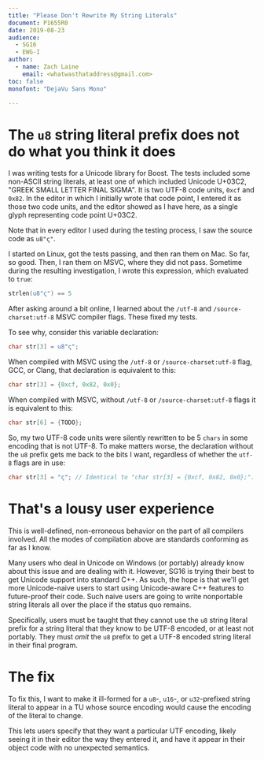 ```yaml
---
title: "Please Don't Rewrite My String Literals"
document: P1655R0
date: 2019-08-23
audience:
  - SG16
  - EWG-I
author:
  - name: Zach Laine
    email: <whatwasthataddress@gmail.com>
toc: false
monofont: "DejaVu Sans Mono"

---
```


# The `u8` string literal prefix does not do what you think it does

I was writing tests for a Unicode library for Boost.  The tests included some
non-ASCII string literals, at least one of which included Unicode U+03C2,
"GREEK SMALL LETTER FINAL SIGMA".  It is two UTF-8 code units, `0xcf` and
`0x82`.  In the editor in which I initially wrote that code point, I entered
it as those two code units, and the editor showed as I have here, as a single
glyph representing code point U+03C2.

Note that in every editor I used during the testing process, I saw the source
code as `u8"ς"`.

I started on Linux, got the tests passing, and then ran them on Mac.  So far,
so good.  Then, I ran them on MSVC, where they did not pass.  Sometime during
the resulting investigation, I wrote this expression, which evaluated to
`true`:

```c++
strlen(u8"ς") == 5
```

After asking around a bit online, I learned about the `/utf-8` and
`/source-charset:utf-8` MSVC compiler flags.  These fixed my tests.

To see why, consider this variable declaration:

```c++
char str[3] = u8"ς";
```

When compiled with MSVC using the `/utf-8` or `/source-charset:utf-8` flag,
GCC, or Clang, that declaration is equivalent to this:

```c++
char str[3] = {0xcf, 0x82, 0x0};
```

When compiled with MSVC, without `/utf-8` or `/source-charset:utf-8` flags it
is equivalent to this:

```c++
char str[6] = {TODO};
```

So, my two UTF-8 code units were silently rewritten to be 5 `chars` in some
encoding that is not UTF-8.  To make matters worse, the declaration without
the `u8` prefix gets me back to the bits I want, regardless of whether the
`utf-8` flags are in use:

```c++
char str[3] = "ς"; // Identical to "char str[3] = {0xcf, 0x82, 0x0};".
```

# That's a lousy user experience

This is well-defined, non-erroneous behavior on the part of all compilers
involved.  All the modes of compilation above are standards conforming as far
as I know.

Many users who deal in Unicode on Windows (or portably) already know about
this issue and are dealing with it.  However, SG16 is trying their best to get
Unicode support into standard C++.  As such, the hope is that we'll get more
Unicode-naive users to start using Unicode-aware C++ features to future-proof
their code.  Such naive users are going to write nonportable string literals
all over the place if the status quo remains.

Specifically, users must be taught that they cannot use the `u8` string
literal prefix for a string literal that they know to be UTF-8 encoded, or at
least not portably.  They must *omit* the `u8` prefix to get a UTF-8 encoded
string literal in their final program.

# The fix

To fix this, I want to make it ill-formed for a `u8`-, `u16`-, or
`u32`-prefixed string literal to appear in a TU whose source encoding would
cause the encoding of the literal to change.

This lets users specify that they want a particular UTF encoding, likely
seeing it in their editor the way they entered it, and have it appear in their
object code with no unexpected semantics.
